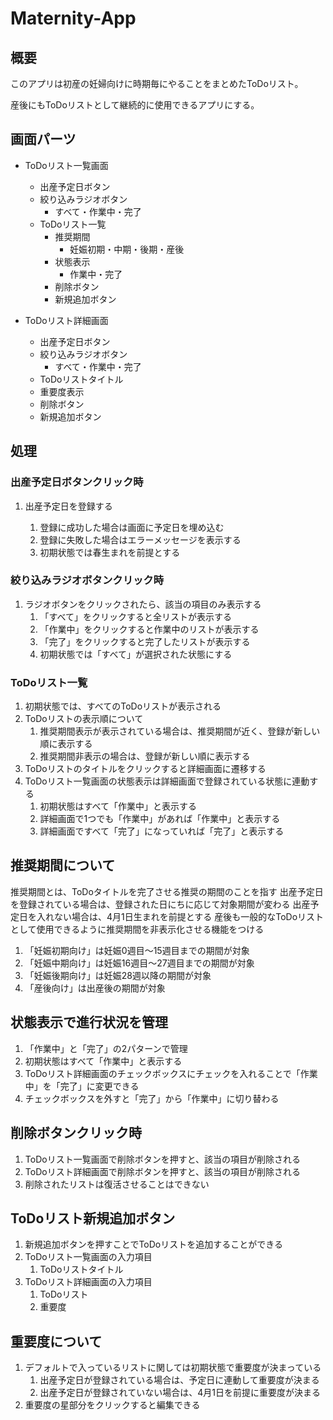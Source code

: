 # Maternity-App

## 概要

このアプリは初産の妊婦向けに時期毎にやることをまとめたToDoリスト。

産後にもToDoリストとして継続的に使用できるアプリにする。

## 画面パーツ

- ToDoリスト一覧画面
  - 出産予定日ボタン
  - 絞り込みラジオボタン
    - すべて・作業中・完了
  - ToDoリスト一覧
    - 推奨期間
      - 妊娠初期・中期・後期・産後
    - 状態表示
      - 作業中・完了
    - 削除ボタン
    - 新規追加ボタン

- ToDoリスト詳細画面
  - 出産予定日ボタン
  - 絞り込みラジオボタン
    - すべて・作業中・完了
  - ToDoリストタイトル
  - 重要度表示
  - 削除ボタン
  - 新規追加ボタン

## 処理

### 出産予定日ボタンクリック時

1. 出産予定日を登録する

    1. 登録に成功した場合は画面に予定日を埋め込む
    1. 登録に失敗した場合はエラーメッセージを表示する
    1. 初期状態では春生まれを前提とする

### 絞り込みラジオボタンクリック時

1. ラジオボタンをクリックされたら、該当の項目のみ表示する
    1. 「すべて」をクリックすると全リストが表示する
    1. 「作業中」をクリックすると作業中のリストが表示する
    1. 「完了」をクリックすると完了したリストが表示する
    1. 初期状態では「すべて」が選択された状態にする

### ToDoリスト一覧

1. 初期状態では、すべてのToDoリストが表示される
1. ToDoリストの表示順について
    1. 推奨期間表示が表示されている場合は、推奨期間が近く、登録が新しい順に表示する
    1. 推奨期間非表示の場合は、登録が新しい順に表示する
1. ToDoリストのタイトルをクリックすると詳細画面に遷移する
1. ToDoリスト一覧画面の状態表示は詳細画面で登録されている状態に連動する
    1. 初期状態はすべて「作業中」と表示する
    1. 詳細画面で1つでも「作業中」があれば「作業中」と表示する
    1. 詳細画面ですべて「完了」になっていれば「完了」と表示する

## 推奨期間について

推奨期間とは、ToDoタイトルを完了させる推奨の期間のことを指す
出産予定日を登録されている場合は、登録された日にちに応じて対象期間が変わる
出産予定日を入れない場合は、4月1日生まれを前提とする
産後も一般的なToDoリストとして使用できるように推奨期間を非表示化させる機能をつける

1. 「妊娠初期向け」は妊娠0週目～15週目までの期間が対象
1. 「妊娠中期向け」は妊娠16週目～27週目までの期間が対象
1. 「妊娠後期向け」は妊娠28週以降の期間が対象
1. 「産後向け」は出産後の期間が対象

## 状態表示で進行状況を管理

1. 「作業中」と「完了」の2パターンで管理
1. 初期状態はすべて「作業中」と表示する
1. ToDoリスト詳細画面のチェックボックスにチェックを入れることで「作業中」を「完了」に変更できる
1. チェックボックスを外すと「完了」から「作業中」に切り替わる

## 削除ボタンクリック時

1. ToDoリスト一覧画面で削除ボタンを押すと、該当の項目が削除される
1. ToDoリスト詳細画面で削除ボタンを押すと、該当の項目が削除される
1. 削除されたリストは復活させることはできない

## ToDoリスト新規追加ボタン

1. 新規追加ボタンを押すことでToDoリストを追加することができる
1. ToDoリスト一覧画面の入力項目
    1. ToDoリストタイトル
1. ToDoリスト詳細画面の入力項目
    1. ToDoリスト
    1. 重要度

## 重要度について

1. デフォルトで入っているリストに関しては初期状態で重要度が決まっている
    1. 出産予定日が登録されている場合は、予定日に連動して重要度が決まる
    1. 出産予定日が登録されていない場合は、4月1日を前提に重要度が決まる
1. 重要度の星部分をクリックすると編集できる